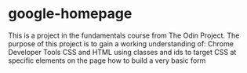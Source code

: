 # google-homepage
This is a project in the fundamentals course from The Odin Project. The purpose of this project is to gain a working understanding of:
Chrome Developer Tools
CSS and HTML
using classes and ids to target CSS at specific elements on the page
how to build a very basic form

